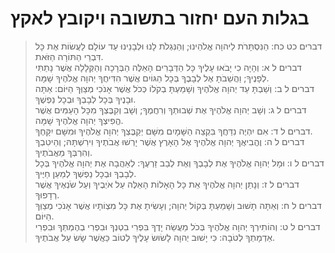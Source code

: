# בגלות העם יחזור בתשובה ויקובץ לאקץ

> דברים כט כח: הַנִּסְתָּרֹת לַיהוָה אֱלֹהֵינוּ; וְהַנִּגְלֹת לָנוּ וּלְבָנֵינוּ עַד עוֹלָם לַעֲשׂוֹת אֶת כָּל דִּבְרֵי הַתּוֹרָה הַזֹּאת.  
> דברים ל א: וְהָיָה כִי יָבֹאוּ עָלֶיךָ כָּל הַדְּבָרִים הָאֵלֶּה הַבְּרָכָה וְהַקְּלָלָה אֲשֶׁר נָתַתִּי לְפָנֶיךָ; וַהֲשֵׁבֹתָ אֶל לְבָבֶךָ בְּכָל הַגּוֹיִם אֲשֶׁר הִדִּיחֲךָ יְהוָה אֱלֹהֶיךָ שָׁמָּה.  
> דברים ל ב: וְשַׁבְתָּ עַד יְהוָה אֱלֹהֶיךָ וְשָׁמַעְתָּ בְקֹלוֹ כְּכֹל אֲשֶׁר אָנֹכִי מְצַוְּךָ הַיּוֹם:  אַתָּה וּבָנֶיךָ בְּכָל לְבָבְךָ וּבְכָל נַפְשֶׁךָ.  
> דברים ל ג: וְשָׁב יְהוָה אֱלֹהֶיךָ אֶת שְׁבוּתְךָ וְרִחֲמֶךָ; וְשָׁב וְקִבֶּצְךָ מִכָּל הָעַמִּים אֲשֶׁר הֱפִיצְךָ יְהוָה אֱלֹהֶיךָ שָׁמָּה.  
> דברים ל ד: אִם יִהְיֶה נִדַּחֲךָ בִּקְצֵה הַשָּׁמָיִם מִשָּׁם יְקַבֶּצְךָ יְהוָה אֱלֹהֶיךָ וּמִשָּׁם יִקָּחֶךָ.  
> דברים ל ה: וֶהֱבִיאֲךָ יְהוָה אֱלֹהֶיךָ אֶל הָאָרֶץ אֲשֶׁר יָרְשׁוּ אֲבֹתֶיךָ וִירִשְׁתָּהּ; וְהֵיטִבְךָ וְהִרְבְּךָ מֵאֲבֹתֶיךָ.  
> דברים ל ו: וּמָל יְהוָה אֱלֹהֶיךָ אֶת לְבָבְךָ וְאֶת לְבַב זַרְעֶךָ:  לְאַהֲבָה אֶת יְהוָה אֱלֹהֶיךָ בְּכָל לְבָבְךָ וּבְכָל נַפְשְׁךָ לְמַעַן חַיֶּיךָ.  
> דברים ל ז: וְנָתַן יְהוָה אֱלֹהֶיךָ אֵת כָּל הָאָלוֹת הָאֵלֶּה עַל אֹיְבֶיךָ וְעַל שֹׂנְאֶיךָ אֲשֶׁר רְדָפוּךָ.  
> דברים ל ח: וְאַתָּה תָשׁוּב וְשָׁמַעְתָּ בְּקוֹל יְהוָה; וְעָשִׂיתָ אֶת כָּל מִצְוֹתָיו אֲשֶׁר אָנֹכִי מְצַוְּךָ הַיּוֹם.  
> דברים ל ט: וְהוֹתִירְךָ יְהוָה אֱלֹהֶיךָ בְּכֹל מַעֲשֵׂה יָדֶךָ בִּפְרִי בִטְנְךָ וּבִפְרִי בְהֶמְתְּךָ וּבִפְרִי אַדְמָתְךָ לְטֹבָה:  כִּי יָשׁוּב יְהוָה לָשׂוּשׂ עָלֶיךָ לְטוֹב כַּאֲשֶׁר שָׂשׂ עַל אֲבֹתֶיךָ.  
 

